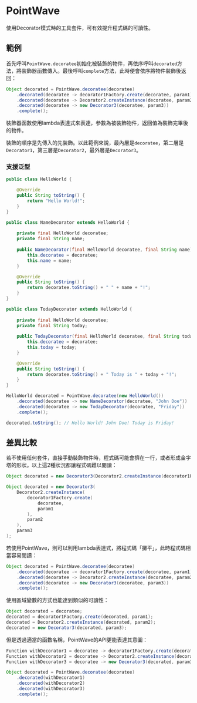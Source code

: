 # PointWave
使用Decorator模式時的工具套件，可有效提升程式碼的可讀性。

## 範例
首先呼叫`PointWave.decoratee`初始化被裝飾的物件，再依序呼叫`decorated`方法，將裝飾器函數傳入。最後呼叫`complete`方法，此時便會依序將物件裝飾後返回：
```java
Object decorated = PointWave.decoratee(decoratee)
    .decorated(decoratee -> decorator1Factory.create(decoratee, param1))
    .decorated(decoratee -> Decorator2.createInstance(decoratee, param2))
    .decorated(decoratee -> new Decorator3(decoratee, param3))
    .complete();
```
裝飾器函數使用lambda表達式來表達，參數為被裝飾物件，返回值為裝飾完畢後的物件。

裝飾的順序是先傳入的先裝飾。以此範例來說，最內層是`decoratee`，第二層是`Decorator1`，第三層是`Decorator2`，最外層是`Decorator3`。

### 支援泛型
```java
public class HelloWorld {

    @Override
    public String toString() {
        return "Hello World!";
    }
}
```

```java
public class NameDecorator extends HelloWorld {
    
    private final HelloWorld decoratee;
    private final String name;
    
    public NameDecorator(final HelloWorld decoratee, final String name) {
        this.decoratee = decoratee;
        this.name = name;
    }

    @Override
    public String toString() {
        return decoratee.toString() + " " + name + "!";
    }
}
```

```java
public class TodayDecorator extends HelloWorld {
    
    private final HelloWorld decoratee;
    private final String today;
    
    public TodayDecorator(final HelloWorld decoratee, final String today) {
        this.decoratee = decoratee;
        this.today = today;
    }

    @Override
    public String toString() {
        return decoratee.toString() + " Today is " + today + "!";
    }
}
```

```java
HelloWorld decorated = PointWave.decoratee(new HelloWorld())
    .decorated(decoratee -> new NameDecorator(decoratee, "John Doe"))
    .decorated(decoratee -> new TodayDecorator(decoratee, "Friday"))
    .complete();

decorated.toString(); // Hello World! John Doe! Today is Friday!
```


## 差異比較
若不使用任何套件，直接手動裝飾物件時，程式碼可能會擠在一行，或者形成金字塔的形狀。以上這2種狀況都讓程式碼難以閱讀：
```java
Object decorated = new Decorator3(Decorator2.createInstance(decorator1Factory.create(decoratee, param1), param2), param3);
```

```java
Object decorated = new Decorator3(
    Decorator2.createInstance(
        decorator1Factory.create(
            decoratee, 
            param1
        ), 
        param2
    ), 
    param3
);
```

若使用PointWave，則可以利用lambda表達式，將程式碼「攤平」，此時程式碼相當容易閱讀：
```java
Object decorated = PointWave.decoratee(decoratee)
    .decorated(decoratee -> decorator1Factory.create(decoratee, param1))
    .decorated(decoratee -> Decorator2.createInstance(decoratee, param2))
    .decorated(decoratee -> new Decorator3(decoratee, param3))
    .complete();
```

使用區域變數的方式也能達到類似的可讀性：
```java
Object decorated = decoratee;
decorated = decorator1Factory.create(decorated, param1);
decorated = Decorator2.createInstance(decorated, param2);
decorated = new Decorator3(decorated, param3);
```

但是透過適當的函數名稱，PointWave的API更能表達其意圖：
```java
Function withDecorator1 = decoratee -> decorator1Factory.create(decoratee, param1);
Function withDecorator2 = decoratee -> Decorator2.createInstance(decorated, param2);
Function withDecorator3 = decoratee -> new Decorator3(decorated, param3);

Object decorated = PointWave.decoratee(decoratee)
    .decorated(withDecorator1)
    .decorated(withDecorator2)
    .decorated(withDecorator3)
    .complete();
```